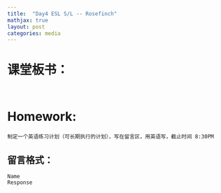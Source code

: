 ```yaml
---
title:  "Day4 ESL S/L -- Rosefinch"
mathjax: true
layout: post
categories: media
---
```


# 课堂板书：

```


```
# Homework:
```
制定一个英语练习计划（可长期执行的计划），写在留言区，用英语写，截止时间 8:30PM
```
## 留言格式：
```Name ``` <br>
```Response```
